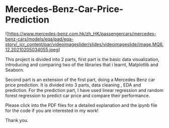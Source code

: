 # Mercedes-Benz-Car-Price-Prediction

![https://www.mercedes-benz.com.hk/zh_HK/passengercars/mercedes-benz-cars/models/eqa/pad/eqa-story/_jcr_content/par/videoimageslider/slides/videoimageslide/image.MQ6.12.20210205034055.jpeg]

This project is divided into 2 parts, first part is the basic data visualization, introducing and comparing two of the libraries that i learnt, Matplotlib and Seaborn.

Second part is an extension of the first part, doing a Mercedes Benz car price prediction. It is divided into 3 parts, data cleaning , EDA and prediction. For the prediction part,
I have used linear regression and random forest regression to predict car price and compare their performance.

Please click into the PDF files for a detailed explanation and the ipynb file for the code if you are interested in my work! 

Thank you.
